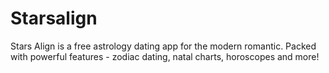 # Starsalign

<p>Stars Align is a free astrology dating app for the modern romantic. Packed with powerful features - zodiac dating, natal charts, horoscopes and more!</p>
<a href="Stars Align app captures your astrology profile and compares it to thousands of users in real time! A sophisticated patent-pending astrology algorithm  combines synastry factors, zodiac sign data, positions of the planets and stars at the time of birth between you and your potential date!

<a href="https://starsalign.co/"></a>
